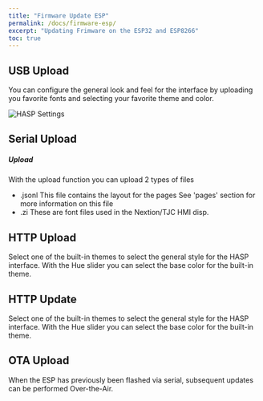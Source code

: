 ```yaml
---
title: "Firmware Update ESP"
permalink: /docs/firmware-esp/
excerpt: "Updating Frimware on the ESP32 and ESP8266"
toc: true
---
```


## USB Upload

You can configure the general look and feel for the interface by uploading you favorite fonts and selecting your favorite theme and color.

![HASP Settings](../../assets/images/2020/hasp_settings.png "HASP Settings")

## Serial Upload

##### Upload

With the upload function you can upload 2 types of files
 * .jsonl
    This file contains the layout for the pages
    See 'pages' section for more information on this file
 * .zi
    These are font files used in the Nextion/TJC HMI disp.

## HTTP Upload

Select one of the built-in themes to select the general style for the HASP interface.
With the Hue slider you can select the base color for the built-in theme.

## HTTP Update

Select one of the built-in themes to select the general style for the HASP interface.
With the Hue slider you can select the base color for the built-in theme.

## OTA Upload

When the ESP has previously been flashed via serial, subsequent updates can be performed Over-the-Air.
